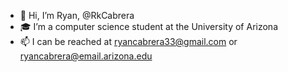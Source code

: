 - 👋 Hi, I’m Ryan, @RkCabrera
- 🎓 I’m a computer science student at the University of Arizona
- 📫 I can be reached at ryancabrera33@gmail.com or ryancabrera@email.arizona.edu

<!---
RkCabrera/RkCabrera is a ✨ special ✨ repository because its `README.md` (this file) appears on your GitHub profile.
You can click the Preview link to take a look at your changes.
--->
